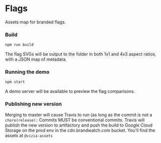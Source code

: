 # Flags

Assets map for branded flags.

### Build

```sh
npm run build
```

The flag SVGs will be output to the [](public) folder in both 1x1 and 4x3 aspect ratios, with a JSON map of metadata.

### Running the demo

```sh
npm start
```

A demo server will be available to preview the flag comparisons.

### Publishing new version

Merging to master will cause Travis to run (as long as the commit is not a `chore(release):`
Commits MUST be conventional commits.
Travis will publish the new version to artifactory and push the build to Google Cloud Storage on the prod env in the cdn.brandwatch.com bucket. You'll find the assets at `@vizia-assets`
